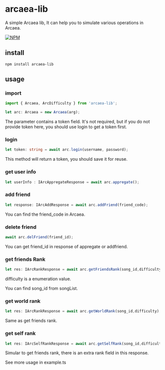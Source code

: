 # arcaea-lib

A simple Arcaea lib, It can help you to simulate various operations in Arcaea.

[![NPM](https://nodei.co/npm/arcaea-lib.png)](https://www.npmjs.com/package/arcaea-lib)

## install
```shell
npm install arcaea-lib
```

## usage

### import 

```typescript
import { Arcaea, ArcDifficulty } from 'arcaea-lib';

let arc: Arcaea = new Arcaea(arg);
```

The parameter contains a token field. It's not required, but if you do not provide token here, you should use login to get a token first.

### login

```typescript
let token: string = await arc.login(username, password);
```

This method will return a token, you should save it for reuse.

### get user info

```typescript
let userInfo : IArcAppregateResponse = await arc.appregate();
```

### add friend
```typescript
let response: IArcAddResponse = await arc.addFriend(friend_code);
```

You can find the friend_code in Arcaea.

### delete friend

```typescript
await arc.delFriend(friend_id);
```

You can get friend_id in response of appregate or addfriend.

### get friends Rank

```typescript
let res: IArcRankResponse = await arc.getFriendsRank(song_id,difficulty);
```
difficulty is a enumeration value.

You can find song_id from songList.

### get world rank

```typescript
let res: IArcRankResponse = await arc.getWorldRank(song_id,difficulty);
```

Same as get friends rank.

### get self rank

```typescript
let res: IArcSelfRankResponse = await arc.getSelfRank(song_id,difficulty);
```
Simular to get friends rank, there is an extra rank field in this response.

See more usage in example.ts